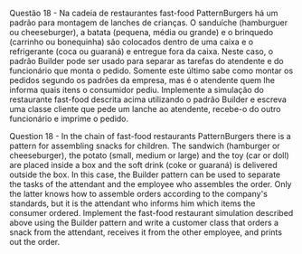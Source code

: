 Questão 18 - Na cadeia de restaurantes fast-food PatternBurgers há um padrão para montagem de lanches de crianças. O sanduíche (hamburguer ou cheeseburger), a batata (pequena, média ou grande) e o brinquedo (carrinho ou bonequinha) são colocados dentro de uma caixa e o refrigerante (coca ou guaraná) e entregue fora da caixa.
Neste caso, o padrão Builder pode ser usado para separar as tarefas do atendente e do funcionário que monta o pedido. Somente este último sabe como montar os pedidos segundo os padrões da empresa, mas é o atendente quem lhe informa quais itens o consumidor pediu. Implemente a simulação do restaurante fast-food descrita acima utilizando o padrão Builder e escreva uma classe cliente que pede um lanche ao atendente, recebe-o do outro funcionário e imprime o pedido.

Question 18 - In the chain of fast-food restaurants PatternBurgers there is a pattern for assembling snacks for children. The sandwich (hamburger or cheeseburger), the potato (small, medium or large) and the toy (car or doll) are placed inside a box and the soft drink (coke or guaraná) is delivered outside the box.
In this case, the Builder pattern can be used to separate the tasks of the attendant and the employee who assembles the order. Only the latter knows how to assemble orders according to the company's standards, but it is the attendant who informs him which items the consumer ordered. Implement the fast-food restaurant simulation described above using the Builder pattern and write a customer class that orders a snack from the attendant, receives it from the other employee, and prints out the order.